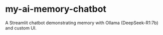 # my-ai-memory-chatbot
A Streamlit chatbot demonstrating memory with Ollama (DeepSeek-R1:7b) and custom UI.
